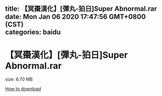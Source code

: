 
title: 【冥棗漢化】[彈丸-狛日]Super Abnormal.rar
date: Mon Jan 06 2020 17:47:56 GMT+0800 (CST)    
categories: baidu
---

# 【冥棗漢化】[彈丸-狛日]Super Abnormal.rar
size: 6.70 MB
 
 

[How to download](https://bpcam.bemobtrk.com/go/2ceec3aa-1ca2-46d6-b9ff-aaa5c184517c?jno=391)